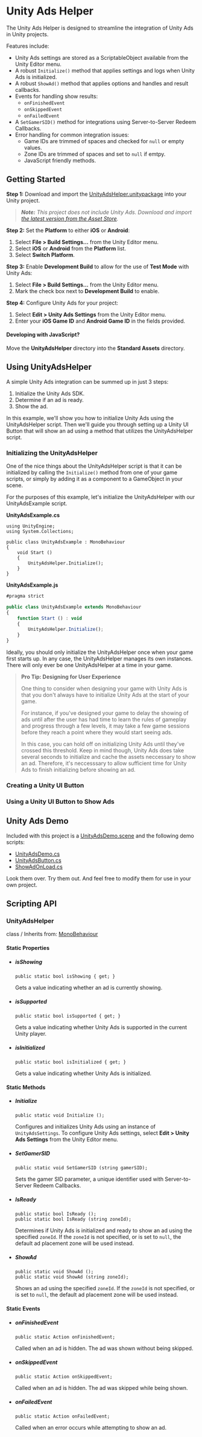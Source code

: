 # Unity Ads Helper
The Unity Ads Helper is designed to streamline the integration of Unity Ads in Unity projects.

Features include:  
* Unity Ads settings are stored as a ScriptableObject available from the Unity Editor menu.  
* A robust `Initialize()` method that applies settings and logs when Unity Ads is initialized.  
* A robust `ShowAd()` method that applies options and handles and result callbacks.  
* Events for handling show results:  
  * `onFinishedEvent`  
  * `onSkippedEvent`  
  * `onFailedEvent`  
* A `SetGamerSID()` method for integrations using Server-to-Server Redeem Callbacks.  
* Error handling for common integration issues:  
  * Game IDs are trimmed of spaces and checked for `null` or empty values.  
  * Zone IDs are trimmed of spaces and set to `null` if emtpy.  
  * JavaScript friendly methods.  

## Getting Started

**Step 1:** Download and import the [UnityAdsHelper.unitypackage](UnityAdsHelper.unitypackage?raw=true) into your Unity project.

> _**Note:** This project does not include Unity Ads. Download and import [the latest version from the Asset Store](https://www.assetstore.unity3d.com/en/#!/content/21027)._

**Step 2:** Set the **Platform** to either **iOS** or **Android**:

1. Select **File > Build Settings...** from the Unity Editor menu.  
2. Select **iOS** or **Android** from the **Platform** list.
3. Select **Switch Platform**.

**Step 3:** Enable **Development Build** to allow for the use of **Test Mode** with Unity Ads:

1. Select **File > Build Settings...** from the Unity Editor menu.  
2. Mark the check box next to **Development Build** to enable.

**Step 4:** Configure Unity Ads for your project:

1. Select **Edit > Unity Ads Settings** from the Unity Editor menu.  
2. Enter your **iOS Game ID** and **Android Game ID** in the fields provided.  

#### Developing with JavaScript? 
Move the **UnityAdsHelper** directory into the **Standard Assets** directory.

## Using UnityAdsHelper

A simple Unity Ads integration can be summed up in just 3 steps:

1. Initialize the Unity Ads SDK.  
2. Determine if an ad is ready.  
3. Show the ad.  

In this example, we'll show you how to initialize Unity Ads using the UnityAdsHelper script. Then we'll guide you through setting up a Unity UI Button that will show an ad using a method that utilizes the UnityAdsHelper script.

### Initializing the UnityAdsHelper

One of the nice things about the UnityAdsHelper script is that it can be initialized by calling the `Initialize()` method from one of your game scripts, or simply by adding it as a component to a GameObject in your scene.

For the purposes of this example, let's initialize the UnityAdsHelper with our UnityAdsExample script.

**UnityAdsExample.cs**  
```CSharp
using UnityEngine;
using System.Collections;

public class UnityAdsExample : MonoBehaviour 
{
	void Start ()
	{
		UnityAdsHelper.Initialize();
	}
}
```

**UnityAdsExample.js**  
```JavaScript
#pragma strict

public class UnityAdsExample extends MonoBehaviour
{
	function Start () : void
	{
		UnityAdsHelper.Initialize();
	}
}
```

Ideally, you should only initialize the UnityAdsHelper once when your game first starts up. In any case, the UnityAdsHelper manages its own instances. There will only ever be one UnityAdsHelper at a time in your game. 

> **Pro Tip: Designing for User Experience**
> 
> One thing to consider when designing your game with Unity Ads is that you don't always have to initialize Unity Ads at the start of your game. 
> 
> For instance, if you've designed your game to delay the showing of ads until after the user has had time to learn the rules of gameplay and progress through a few levels, it may take a few game sessions before they reach a point where they would start seeing ads. 
> 
> In this case, you can hold off on initializing Unity Ads until they've crossed this threshold. Keep in mind though, Unity Ads does take several seconds to initialize and cache the assets neccessary to show an ad. Therefore, it's neccesssary to allow sufficient time for Unity Ads to finish initializing before showing an ad.

### Creating a Unity UI Button

### Using a Unity UI Button to Show Ads

## Unity Ads Demo

Included with this project is a [UnityAdsDemo.scene](Assets/UnityAdsHelper/Demo/UnityAdsDemo.scene) and the following demo scripts:

* [UnityAdsDemo.cs](Assets/UnityAdsHelper/Demo/Scripts/UnityAdsDemo.cs)  
* [UnityAdsButton.cs](Assets/UnityAdsHelper/Demo/Scripts/UnityAdsButton.cs)  
* [ShowAdOnLoad.cs](Assets/UnityAdsHelper/Demo/Scripts/ShowAdOnLoad.cs)

Look them over. Try them out. And feel free to modify them for use in your own project.

## Scripting API

### UnityAdsHelper

class / Inherits from: [MonoBehaviour](http://docs.unity3d.com/ScriptReference/MonoBehaviour.html)

#### Static Properties
 
* ##### isShowing
  `public static bool isShowing { get; }`  
  
  Gets a value indicating whether an ad is currently showing.

* ##### isSupported
  `public static bool isSupported { get; }`  
  
  Gets a value indicating whether Unity Ads is supported in the current Unity player.

* ##### isInitialized
  `public static bool isInitialized { get; }`  
    
  Gets a value indicating whether Unity Ads is initialized.

#### Static Methods
 
* ##### Initialize
  `public static void Initialize ();`  

  Configures and initializes Unity Ads using an instance of `UnityAdsSettings`. To configure Unity Ads settings, select **Edit > Unity Ads Settings** from the Unity Editor menu.

* ##### SetGamerSID  
  `public static void SetGamerSID (string gamerSID);`
  
  Sets the gamer SID parameter, a unique identifier used with Server-to-Server Redeem Callbacks.

* ##### IsReady
  `public static bool IsReady ();`  
  `public static bool IsReady (string zoneId);`  

  Determines if Unity Ads is initialized and ready to show an ad using the specified `zoneId`. If the `zoneId` is not specified, or is set to `null`, the default ad placement zone will be used instead.

* ##### ShowAd
  `public static void ShowAd ();`  
  `public static void ShowAd (string zoneId);`  

  Shows an ad using the specified `zoneId`. If the `zoneId` is not specified, or is set to `null`, the default ad placement zone will be used instead.

#### Static Events

* ##### onFinishedEvent
  `public static Action onFinishedEvent;`  
   
  Called when an ad is hidden. The ad was shown without being skipped.

* ##### onSkippedEvent
  `public static Action onSkippedEvent;`  
    
  Called when an ad is hidden. The ad was skipped while being shown.
  
* ##### onFailedEvent
  `public static Action onFailedEvent;`  
  
  Called when an error occurs while attempting to show an ad.
